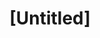 ---
pid: rs16
title: "[Untitled]"
location_transcription: 
coordinates: "[-75.172040472961, 39.949457318538]"
zipcode: 
gen_neighborhood: 
neighborhood: 
outside_phl: 
age: 
age_range: 
instagram: 
image_file_name: rs_16.jpg
proposal_transcription: "[figure with mouth open and one hand raised]"
topic: Unknown
topic_summary: '0'
type: Other No Form
keywords_other: 
credit: 
image_labels: 
twitter: 
facebook: 
permalink: "/monuments/rs16/"
layout: item-page
---